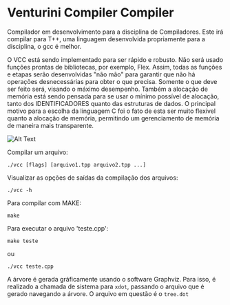 # Venturini Compiler Compiler

Compilador em desenvolvimento para a disciplina de Compiladores. Este irá compilar para T++, uma linguagem desenvolvida propriamente para a disciplina, o gcc é melhor.

O VCC está sendo implementado para ser rápido e robusto. Não será usado funções prontas de bibliotecas, por exemplo, Flex. Assim, todas as funções e etapas serão desenvolvidas "não mão" para garantir que não há operações desnecessárias para obter o que precisa. Somente o que deve ser feito será, visando o máximo desempenho. Também a alocação de memória está sendo pensada para se usar o mínimo possível de alocação, tanto dos IDENTIFICADORES quanto das estruturas de dados. O principal motivo para a escolha da linguagem C foi o fato de esta ser muito flexivel quanto a alocação de memória, permitindo um gerenciamento de memória de maneira mais transparente.

![Alt Text](https://github.com/danielventurini/vcc/raw/master/syntactic/vcc.jpg)

Compilar um arquivo:
```
./vcc [flags] [arquivo1.tpp arquivo2.tpp ...]
```
Visualizar as opções de saídas da compilação dos arquivos:
```
./vcc -h
```
Para compilar com MAKE:
```
make
```
Para executar o arquivo 'teste.cpp':
```
make teste
```
ou
```
./vcc teste.cpp
```

A árvore é gerada gráficamente usando o software Graphviz. Para isso, é realizado a chamada de sistema para ```xdot```, passando o arquivo que é gerado navegando a árvore. O arquivo em questão é o ```tree.dot```